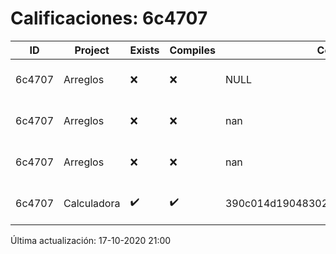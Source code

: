 # Calificaciones: 6c4707
|ID|Project|Exists|Compiles|CommitHash|CommitDate|CheckDate|Comments|
|-|-|-|-|-|-|-|-|
|6c4707|Arreglos|❌|❌|NULL|NULL|17-10-2020 21:00:47|No se encontró el archivo en PracticasComputacionI/Arreglos/Arreglos.cpp|
|6c4707|Arreglos|❌|❌|nan|nan|16-10-2020 21:01:42|No se encontró el archivo en PracticasComputacionI/Arreglos/Arreglos.cpp|
|6c4707|Arreglos|❌|❌|nan|nan|15-10-2020 21:25:01|No se encontró el archivo en PracticasComputacionI/Arreglos/Arreglos.cpp|
|6c4707|Calculadora|✔️|✔️|390c014d190483021bb31f9e2bb9d2cd4a30f3ac|12-10-2020 15:19:54|15-10-2020 21:24:57|nan|

Última actualización: 17-10-2020 21:00
